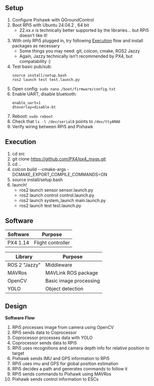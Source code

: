 ## Setup
1. Configure Pixhawk with QGroundControl
2. Boot RPi5 with Ubuntu 24.04.2 , 64 bit
    - 22.xx.x is technically better supported by the libraries... but RPi5 doesn't like it!
3. With only RPi5 plugged in, try following [Execution](#Execution) flow and install packages as necessary 
    - Some things you may need: git, colcon, cmake, ROS2 Jazzy
    - Again, Jazzy technically isn't recommended by PX4, but compatability :)
4. Test basic pub/sub: 
    ```
    source install/setup.bash
    ros2 launch test test.launch.py
    ```
5. Open config: ```sudo nano /boot/firmware/config.txt```
6. Enable UART, disable bluetooth:
    ```
    enable_uart=1
    dtoverlay=disable-bt
    ```
7. Reboot: ```sudo reboot```
8. Check that ```ls -l /dev/serial0``` points to ```/dev/ttyAMA0```
9. Verify wiring between RPi5 and Pixhawk

## Execution
1. cd src
2. git clone https://github.com/PX4/px4_msgs.git
3. cd ..
4. colcon build --cmake-args -DCMAKE_EXPORT_COMPILE_COMMANDS=ON
5. source install/setup.bash
6. launch!
     - ros2 launch sensor sensor.launch.py
     - ros2 launch control control.launch.py
     - ros2 launch system_launch main.launch.py
     - ros2 launch test test.launch.py

## Software
| Software | Purpose |
|----------|---------|
| PX4 1.14 | Flight controller |

| Library | Purpose |
|---------|---------|
| ROS 2 "Jazzy" | Middleware |
| MAVRos | MAVLink ROS package |
| OpenCV | Basic image processing |
| YOLO | Object detection |

## Design
**Software Flow**
1. RPi5 processes image from camera using OpenCV
2. RPi5 sends data to Coprocessor
3. Coprocessor processes data with YOLO
4. Coprocessor sends data to RPi5
5. RPi5 uses recognitions and camera depth info for relative position to target
6. Pixhawk sends IMU and GPS information to RPi5
7. RPi5 uses imu and GPS for global position estimation
8. RPi5 decides a path and generates commands to follow it
9. RPi5 sends commands to Pixhawk using MAVRos
10. Pixhawk sends control information to ESCs

